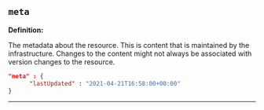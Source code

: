 ## `meta`
<b>Definition:</b><br>

The metadata about the resource. This is content that is maintained by the infrastructure. Changes to the content might not always be associated with version changes to the resource.

```json
"meta" : {
      "lastUpdated" : "2021-04-21T16:58:00+00:00"
}
```

---